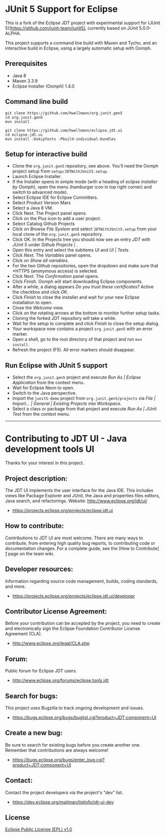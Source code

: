 # JUnit 5 Support for Eclipse

This is a fork of the Eclipse JDT project with experimental support for (JUnit 5)[https://github.com/junit-team/junit5], currently based on JUnit 5.0.0-ALPHA.

This project supports a command line build with Maven and Tycho, and an interactive build in Eclipse, using a largely automatic setup with Oomph.

## Prerequisites

* Java 8
* Maven 3.3.9
* Eclipse Installer (Oomph) 1.4.0

## Command line build

````
git clone https://github.com/hwellmann/org.junit.gen5
cd org.junit.gen5
mvn install

git clone https://github.com/hwellmann/eclipse.jdt.ui
cd eclipse.jdt.ui
mvn install -DskipTests -Pbuild-individual-bundles
````

## Setup for interactive build

* Clone the `org.junit.gen5` repository, see above. You'll need the Oomph project setup from `setup/JDTWithJUnit5.setup`.
* Launch Eclipse Installer.
* If the Installer opens in simple mode (with a heading of _eclipse installer by Oomph_), open the menu (hamburger icon in top right corner) and switch to advanced mode).
* Select Eclipse IDE for Eclipse Committers.
* Select Product Version Mars
* Select a Java 8 VM.
* Click Next. The Project panel opens. 
* Click on the Plus icon to add a user project.
* Select Catalog Github Projects
* Click on *Browse File System* and select `JDTWithJUnit5.setup` from your local clone of the `org.junit.gen5` repository.
* Click OK. In the Projects tree you should now see an entry *JDT with JUnit 5* under *Github Projects | <User>*.
* Open this entry and select the subitems *UI* and *UI | Tests*
* Click *Next*. The *Variables* panel opens.
* Click on *Show all variables*.
* For the two Github repositories, open the dropdown and make sure that *HTTPS (anonymous access) is selected.
* Click *Next*. The *Confirmation* panel opens.
* Click *Finish*. Oomph will start downloading Eclipse components.
* After a while, a dialog appears *Do you trust these certificates?* Active the checkbox and click *OK*.
* Click *Finish* to close the installer and wait for your new Eclipse installation to open.
* Close the *Welcome* view.
* Click on the rotating arrows at the bottom to monitor further setup tasks.
* Cloning the forked JDT repository will take a while.
* Wait for the setup to complete and click *Finish* to close the setup dialog.
* Your workspace now contains a project `org.junit.gen5` with an error marker.
* Open a shell, go to the root directory of that project and run `mvn install`.
* Refresh the project (F5). All error markers should disappear.

## Run Eclipse with JUnit 5 support

* Select the `org.junit.gen5` project and execute *Run As | Eclipse Application* from the context menu.
* Wait for Eclipse Neon to open.
* Switch to the Java perspective.
* Import the `junit5-demo` project from `org.junit.gen5/projects` via *File | Import... | General | Existing Projects into Workspace*.
* Select a class or package from that project and execute *Run As | JUnit Test* from the context menu.
_____

Contributing to JDT UI - Java development tools UI
============================================

Thanks for your interest in this project.

Project description:
--------------------

The JDT UI implements the user interface for the Java IDE. This includes views like Package Explorer and JUnit, the Java and properties files editors, Java search, and refactorings.
Website: <http://www.eclipse.org/jdt/ui/>

- <https://projects.eclipse.org/projects/eclipse.jdt.ui>

How to contribute:
--------------------
Contributions to JDT UI are most welcome. There are many ways to contribute, 
from entering high quality bug reports, to contributing code or documentation changes. 
For a complete guide, see the [How to Contribute] [1] page on the team wiki.

Developer resources:
--------------------

Information regarding source code management, builds, coding standards, and more.

- <https://projects.eclipse.org/projects/eclipse.jdt.ui/developer>

Contributor License Agreement:
------------------------------

Before your contribution can be accepted by the project, you need to create and electronically sign the Eclipse Foundation Contributor License Agreement (CLA).

- <http://www.eclipse.org/legal/CLA.php>

Forum:
------

Public forum for Eclipse JDT users.

- <http://www.eclipse.org/forums/eclipse.tools.jdt>

Search for bugs:
----------------

This project uses Bugzilla to track ongoing development and issues.

- <https://bugs.eclipse.org/bugs/buglist.cgi?product=JDT;component=UI>

Create a new bug:
-----------------

Be sure to search for existing bugs before you create another one. Remember that contributions are always welcome!

- <https://bugs.eclipse.org/bugs/enter_bug.cgi?product=JDT;component=UI>

Contact:
--------

Contact the project developers via the project's "dev" list.

- <https://dev.eclipse.org/mailman/listinfo/jdt-ui-dev>

License
-------

[Eclipse Public License (EPL) v1.0][2]

[1]: https://wiki.eclipse.org/JDT_UI/How_to_Contribute
[2]: http://wiki.eclipse.org/EPL
